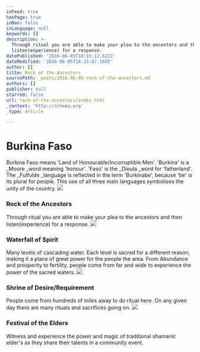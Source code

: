 ```yaml
---
inFeed: true
hasPage: true
inNav: false
inLanguage: null
keywords: []
description: >-
  Through ritual you are able to make your plea to the ancestors and then
  listen(experience) for a response.
datePublished: '2016-06-05T18:15:12.622Z'
dateModified: '2016-06-05T18:15:07.169Z'
author: []
title: Rock of the Ancestors
sourcePath: _posts/2016-06-05-rock-of-the-ancestors.md
authors: []
publisher: null
starred: false
url: rock-of-the-ancestors/index.html
_context: 'http://schema.org'
_type: Article

---
```

# Burkina Faso

Burkina Faso means 'Land of Honourable/Incorruptible Men'. 'Burkina' is a _Moore _word meaning 'honour'. 'Faso' is the _Dioula _word for 'fatherland'. The _Fulfulde _language is reflected in the term 'Burkinabe', because 'be' is its plural for people. This use of all three main languages symbolises the unity of the country.
![](https://the-grid-user-content.s3-us-west-2.amazonaws.com/0724669f-937e-4326-879a-9064d9599b25.jpg)

### Rock of the Ancestors

Through ritual you are able to make your plea to the ancestors and then listen(experience) for a response.
![](https://the-grid-user-content.s3-us-west-2.amazonaws.com/dc52a6eb-558d-42f5-8065-3222bf59d44d.jpg)

### Waterfall of Spirit

Many levels of cascading water. Each level is sacred for a different reason, making it a place of great power for the people the area. From Abundance and prosperity to fertility, people come from far and wide to experience the power of the sacred waters.
![](https://the-grid-user-content.s3-us-west-2.amazonaws.com/62137b1e-c6f8-4e31-85f7-5b66c13cdcd5.jpg)

### Shrine of Desire/Requirement

People come from hundreds of miles away to do ritual here. On any given day there are many rituals and sacrifices going on.
![](https://the-grid-user-content.s3-us-west-2.amazonaws.com/c209c926-f072-4a03-9de1-9fa48c18bdf5.jpg)

### Festival of the Elders

Witness and experience the power and magic of traditional shamanic elder's as they share their talents in a community event.